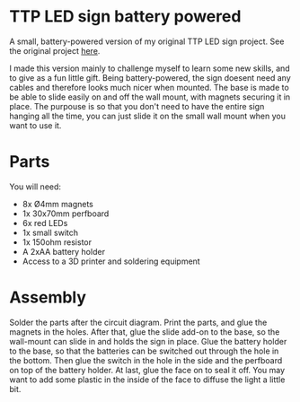 # TTP LED sign battery powered
A small, battery-powered version of my original TTP LED sign project.
See the original project [here](https://github.com/tobiashellerslien/TTP_LED_sign).

I made this version mainly to challenge myself to learn some new skills, and to give as a fun little gift. Being battery-powered, the sign doesent need any cables and therefore looks much nicer when mounted. The base is made to be able to slide easily on and off the wall mount, with magnets securing it in place. The purpouse is so that you don't need to have the entire sign hanging all the time, you can just slide it on the small wall mount when you want to use it.

# Parts
You will need:
- 8x Ø4mm magnets
- 1x 30x70mm perfboard
- 6x red LEDs
- 1x small switch
- 1x 150ohm resistor
- A 2xAA battery holder
- Access to a 3D printer and soldering equipment

# Assembly
Solder the parts after the circuit diagram. Print the parts, and glue the magnets in the holes. After that, glue the slide add-on to the base, so the wall-mount can slide in and holds the sign in place. Glue the battery holder to the base, so that the batteries can be switched out through the hole in the bottom. Then glue the switch in the hole in the side and the perfboard on top of the battery holder. At last, glue the face on to seal it off. You may want to add some plastic in the inside of the face to diffuse the light a little bit.
